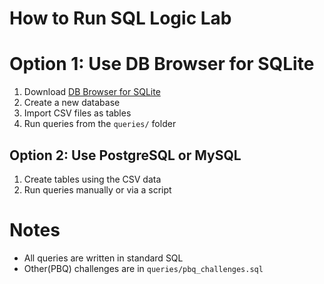 # How to Run SQL Logic Lab

# Option 1: Use DB Browser for SQLite
1. Download [DB Browser for SQLite](https://sqlitebrowser.org/)
2. Create a new database
3. Import CSV files as tables
4. Run queries from the `queries/` folder

## Option 2: Use PostgreSQL or MySQL
1. Create tables using the CSV data
2. Run queries manually or via a script

# Notes
- All queries are written in standard SQL
- Other(PBQ) challenges are in `queries/pbq_challenges.sql`
